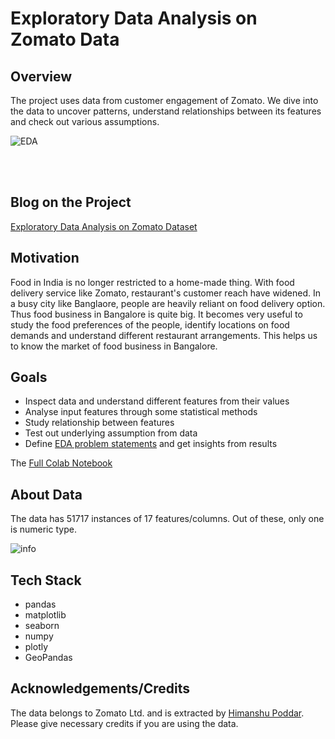 
# Exploratory Data Analysis on Zomato Data

## Overview

The project uses data from customer engagement of Zomato. We dive into the data to uncover patterns, understand relationships between its features and check out  various assumptions.



![EDA](https://user-images.githubusercontent.com/35737849/191584807-3e823b85-d2cb-4cc9-8ab9-241887afd16e.gif)


<br /><br />
## Blog on the Project

[Exploratory Data Analysis on Zomato Dataset](https://linktodocumentation)

## Motivation

Food in India is no longer restricted to a home-made thing. With food delivery service like Zomato, restaurant's customer reach have widened. In a busy city like Banglaore, people are heavily reliant on food delivery option. Thus food business in Bangalore is quite big. It becomes very useful to study the food preferences of the people, identify locations on food demands and understand different restaurant arrangements. This helps us to know the market of food business in Bangalore.
## Goals

- Inspect data and understand different features from their values
- Analyse input features through some statistical methods
- Study relationship between features
- Test out underlying assumption from data
- Define [EDA problem statements](https://github.com/TanD18/Exploratory-Data-Analysis-on-Zomato-Data/blob/main/EDA%20Problem%20Statements.pdf) and get insights from results

The [Full Colab Notebook](https://colab.research.google.com/github/TanD18/Exploratory-Data-Analysis-on-Zomato-Data/blob/main/Exploratory_Data_Analysis_on_Zomato_Data.ipynb)


## About Data

The data has 51717 instances of 17 features/columns. Out of these, only one is numeric type.

![info](https://user-images.githubusercontent.com/35737849/191583843-25b0daaa-3771-4c8c-be93-dcf29927982b.PNG)


## Tech Stack

- pandas
- matplotlib
- seaborn
- numpy
- plotly
- GeoPandas



## Acknowledgements/Credits

 The data belongs to Zomato Ltd. and is extracted by [Himanshu Poddar](https://github.com/poddarhimanshu).
 Please give necessary credits if you are using the data.
